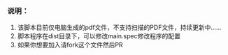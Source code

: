 ### 说明：
1. 该脚本目前仅电脑生成的pdf文件，不支持扫描的PDF文件，持续更新中......
2. 脚本程序在dist目录下，可以修改main.spec修改程序的配置
3. 如果你想要加入请fork这个文件然后PR